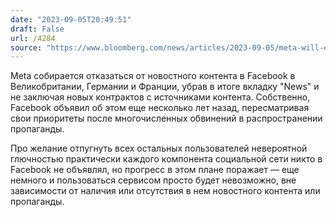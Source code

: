 ```yaml
---
date: "2023-09-05T20:49:51"
draft: False
url: /4284
source: "https://www.bloomberg.com/news/articles/2023-09-05/meta-will-end-facebook-news-service-in-europe-s-biggest-markets"
---
```


Meta собирается отказаться от новостного контента в Facebook в Великобритании, Германии и Франции, убрав в итоге вкладку "News" и не заключая новых контрактов с источниками контента. Собственно, Facebook объявил об этом еще несколько лет назад, пересматривая свои приоритеты после многочисленных обвинений в распространении пропаганды.

Про желание отпугнуть всех остальных пользователей невероятной глючностью практически каждого компонента социальной сети никто в Facebook не объявлял, но прогресс в этом плане поражает — еще немного и пользоваться сервисом просто будет невозможно, вне зависимости от наличия или отсутствия в нем новостного контента или пропаганды.
